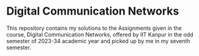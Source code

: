 # Digital Communication Networks

This repository contains my solutions to the Assignments given in the course, Digital Communication Networks, offered by IIT Kanpur in the odd semester of 2023-34 academic year and picked up by me in my seventh semester.
